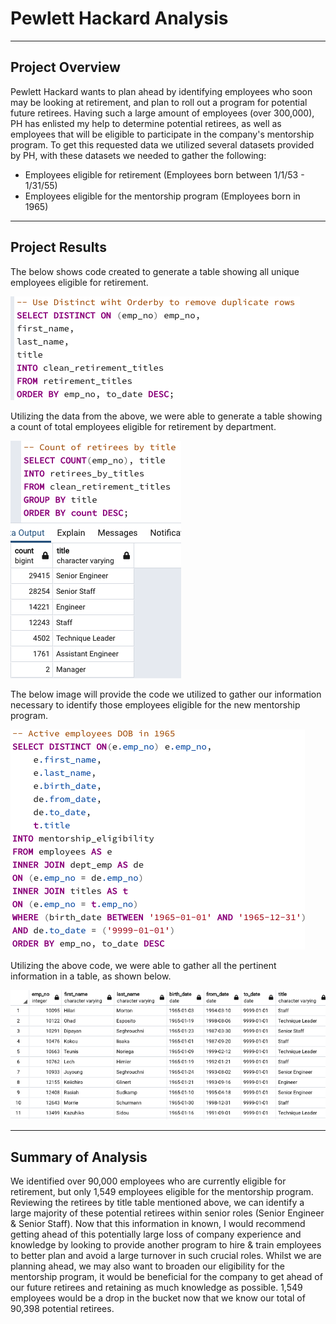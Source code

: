 # Pewlett Hackard Analysis
----
## Project Overview
Pewlett Hackard wants to plan ahead by identifying employees who soon may be looking at retirement, and plan to roll out a program for potential future retirees. Having such a large amount of employees (over 300,000), PH has enlisted my help to determine potential retirees, as well as employees that will be eligible to participate in the company's mentorship program.
To get this requested data we utilized several datasets provided by PH, with these datasets we needed to gather the following:
- Employees eligible for retirement (Employees born between 1/1/53 - 1/31/55)
- Employees eligible for the mentorship program (Employees born in 1965)

-----
## Project Results
The below shows code created to generate a table showing all unique employees eligible for retirement.

![This is an image](https://github.com/KEGANCP/Pewlett-Hackard-Analysis/blob/main/Resources/unique_code.png)

Utilizing the data from the above, we were able to generate a table showing a count of total employees eligible for retirement by department.

![This is an image](https://github.com/KEGANCP/Pewlett-Hackard-Analysis/blob/main/Resources/retire_by_title.png)

The below image will provide the code we utilized to gather our information necessary to identify those employees eligible for the new mentorship program.

![This is an image](https://github.com/KEGANCP/Pewlett-Hackard-Analysis/blob/main/Resources/mentor_code.png)

Utilizing the above code, we were able to gather all the pertinent information in a table, as shown below.

![This is an image](https://github.com/KEGANCP/Pewlett-Hackard-Analysis/blob/main/Resources/mentor_table.png)

----
## Summary of Analysis
We identified over 90,000 employees who are currently eligible for retirement, but only 1,549 employees eligible for the mentorship program. Reviewing the retirees by title table mentioned above, we can identify a large majority of these potential retirees within senior roles (Senior Engineer & Senior Staff). Now that this information in known, I would recommend getting ahead of this potentially large loss of company experience and knowledge by looking to provide another program to hire & train employees to better plan and avoid a large turnover in such crucial roles. Whilst we are planning ahead, we may also want to broaden our eligibility for the mentorship program, it would be beneficial for the company to get ahead of our future retirees and retaining as much knowledge as possible. 1,549 employees would be a drop in the bucket now that we know our total of 90,398 potential retirees. 
